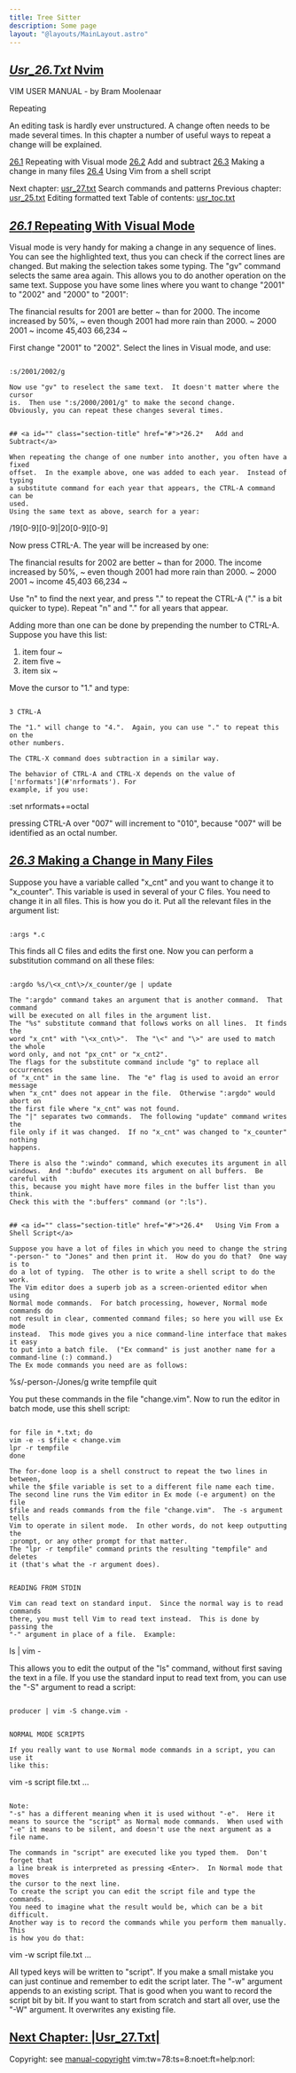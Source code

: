 ```yaml
---
title: Tree Sitter
description: Some page
layout: "@layouts/MainLayout.astro"
---
```



## <a id="" class="section-title" href="#">*Usr_26.Txt*	Nvim</a> 

VIM USER MANUAL - by Bram Moolenaar

Repeating


An editing task is hardly ever unstructured.  A change often needs to be made
several times.  In this chapter a number of useful ways to repeat a change
will be explained.

[26.1](#26.1)	Repeating with Visual mode
[26.2](#26.2)	Add and subtract
[26.3](#26.3)	Making a change in many files
[26.4](#26.4)	Using Vim from a shell script

Next chapter: [usr_27.txt](#usr_27.txt)  Search commands and patterns
Previous chapter: [usr_25.txt](#usr_25.txt)  Editing formatted text
Table of contents: [usr_toc.txt](#usr_toc.txt)


## <a id="" class="section-title" href="#">*26.1*	Repeating With Visual Mode</a> 

Visual mode is very handy for making a change in any sequence of lines.  You
can see the highlighted text, thus you can check if the correct lines are
changed.  But making the selection takes some typing.  The "gv" command
selects the same area again.  This allows you to do another operation on the
same text.
Suppose you have some lines where you want to change "2001" to "2002" and
"2000" to "2001":

The financial results for 2001 are better ~
than for 2000.  The income increased by 50%, ~
even though 2001 had more rain than 2000. ~
2000		2001 ~
income		45,403		66,234 ~

First change "2001" to "2002".  Select the lines in Visual mode, and use:
```

:s/2001/2002/g

Now use "gv" to reselect the same text.  It doesn't matter where the cursor
is.  Then use ":s/2000/2001/g" to make the second change.
Obviously, you can repeat these changes several times.


## <a id="" class="section-title" href="#">*26.2*	Add and Subtract</a> 

When repeating the change of one number into another, you often have a fixed
offset.  In the example above, one was added to each year.  Instead of typing
a substitute command for each year that appears, the CTRL-A command can be
used.
Using the same text as above, search for a year:
```

/19[0-9][0-9]\|20[0-9][0-9]

Now press CTRL-A.  The year will be increased by one:

The financial results for 2002 are better ~
than for 2000.  The income increased by 50%, ~
even though 2001 had more rain than 2000. ~
2000		2001 ~
income		45,403		66,234 ~

Use "n" to find the next year, and press "." to repeat the CTRL-A ("." is a
bit quicker to type).  Repeat "n" and "." for all years that appear.

Adding more than one can be done by prepending the number to CTRL-A.  Suppose
you have this list:

1.  item four ~
2.  item five ~
3.  item six ~

Move the cursor to "1." and type:
```

3 CTRL-A

The "1." will change to "4.".  Again, you can use "." to repeat this on the
other numbers.

The CTRL-X command does subtraction in a similar way.

The behavior of CTRL-A and CTRL-X depends on the value of ['nrformats'](#'nrformats'). For
example, if you use:
```

:set nrformats+=octal

pressing CTRL-A over "007" will increment to "010", because "007" will be
identified as an octal number.


## <a id="" class="section-title" href="#">*26.3*	Making a Change in Many Files</a> 

Suppose you have a variable called "x_cnt" and you want to change it to
"x_counter".  This variable is used in several of your C files.  You need to
change it in all files.  This is how you do it.
Put all the relevant files in the argument list:
```

:args *.c

```

This finds all C files and edits the first one.  Now you can perform a
substitution command on all these files:
```

:argdo %s/\<x_cnt\>/x_counter/ge | update

The ":argdo" command takes an argument that is another command.  That command
will be executed on all files in the argument list.
The "%s" substitute command that follows works on all lines.  It finds the
word "x_cnt" with "\<x_cnt\>".  The "\<" and "\>" are used to match the whole
word only, and not "px_cnt" or "x_cnt2".
The flags for the substitute command include "g" to replace all occurrences
of "x_cnt" in the same line.  The "e" flag is used to avoid an error message
when "x_cnt" does not appear in the file.  Otherwise ":argdo" would abort on
the first file where "x_cnt" was not found.
The "|" separates two commands.  The following "update" command writes the
file only if it was changed.  If no "x_cnt" was changed to "x_counter" nothing
happens.

There is also the ":windo" command, which executes its argument in all
windows.  And ":bufdo" executes its argument on all buffers.  Be careful with
this, because you might have more files in the buffer list than you think.
Check this with the ":buffers" command (or ":ls").


## <a id="" class="section-title" href="#">*26.4*	Using Vim From a Shell Script</a> 

Suppose you have a lot of files in which you need to change the string
"-person-" to "Jones" and then print it.  How do you do that?  One way is to
do a lot of typing.  The other is to write a shell script to do the work.
The Vim editor does a superb job as a screen-oriented editor when using
Normal mode commands.  For batch processing, however, Normal mode commands do
not result in clear, commented command files; so here you will use Ex mode
instead.  This mode gives you a nice command-line interface that makes it easy
to put into a batch file.  ("Ex command" is just another name for a
command-line (:) command.)
The Ex mode commands you need are as follows:
```

%s/-person-/Jones/g
write tempfile
quit

You put these commands in the file "change.vim".  Now to run the editor in
batch mode, use this shell script:
```

for file in *.txt; do
vim -e -s $file < change.vim
lpr -r tempfile
done

The for-done loop is a shell construct to repeat the two lines in between,
while the $file variable is set to a different file name each time.
The second line runs the Vim editor in Ex mode (-e argument) on the file
$file and reads commands from the file "change.vim".  The -s argument tells
Vim to operate in silent mode.  In other words, do not keep outputting the
:prompt, or any other prompt for that matter.
The "lpr -r tempfile" command prints the resulting "tempfile" and deletes
it (that's what the -r argument does).


READING FROM STDIN

Vim can read text on standard input.  Since the normal way is to read commands
there, you must tell Vim to read text instead.  This is done by passing the
"-" argument in place of a file.  Example:
```

ls | vim -

This allows you to edit the output of the "ls" command, without first saving
the text in a file.
If you use the standard input to read text from, you can use the "-S"
argument to read a script:
```

producer | vim -S change.vim -


NORMAL MODE SCRIPTS

If you really want to use Normal mode commands in a script, you can use it
like this:
```

vim -s script file.txt ...

```

Note:
"-s" has a different meaning when it is used without "-e".  Here it
means to source the "script" as Normal mode commands.  When used with
"-e" it means to be silent, and doesn't use the next argument as a
file name.

The commands in "script" are executed like you typed them.  Don't forget that
a line break is interpreted as pressing <Enter>.  In Normal mode that moves
the cursor to the next line.
To create the script you can edit the script file and type the commands.
You need to imagine what the result would be, which can be a bit difficult.
Another way is to record the commands while you perform them manually.  This
is how you do that:
```

vim -w script file.txt ...

All typed keys will be written to "script".  If you make a small mistake you
can just continue and remember to edit the script later.
The "-w" argument appends to an existing script.  That is good when you
want to record the script bit by bit.  If you want to start from scratch and
start all over, use the "-W" argument.  It overwrites any existing file.


## <a id="Search commands and patterns" class="section-title" href="#Search commands and patterns">Next Chapter: |Usr_27.Txt|</a> 

Copyright: see [manual-copyright](#manual-copyright)  vim:tw=78:ts=8:noet:ft=help:norl:

